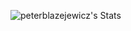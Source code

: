 ![peterblazejewicz's Stats](https://github-readme-stats.vercel.app/api?username=peterblazejewicz&theme=dark&show_icons=true&hide_border=false&count_private=false)
